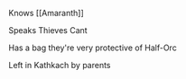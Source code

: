 Knows [[Amaranth]]

Speaks Thieves Cant

Has a bag they're very protective of
Half-Orc

Left in Kathkach by parents
